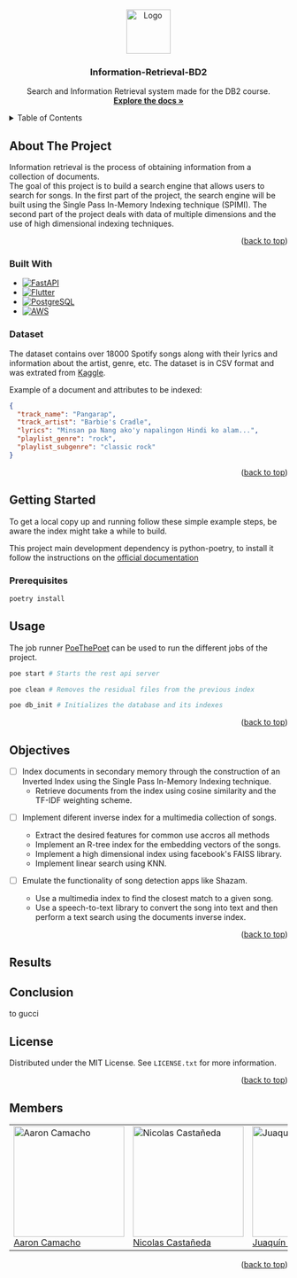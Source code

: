 <!-- Improved compatibility of back to top link -->

<a name="readme-top"></a>

<!-- PROJECT SHIELDS -->
<!-- [![displayed text][displayed image url]][link url] -->

<!-- PROJECT LOGO -->
<br />
<div align="center">
  <a href="https://github.com/Enriquefft/repo_name">
    <img src="images/logo.png" alt="Logo" width="80" height="80">
  </a>

<h3 align="center">Information-Retrieval-BD2</h3>

<p align="center">
    Search and Information Retrieval system made for the DB2 course.
    <br />
    <a href="https://github.com/Enriquefft/Information-Retrieval-BD2/wiki"><strong>Explore the docs »</strong></a>
    <br />
  </p>
</div>

<!-- TABLE OF CONTENTS -->
<details>
  <summary>Table of Contents</summary>
  <ol>
    <li>
      <a href="#about-the-project">About The Project</a>
      <ul>
        <li><a href="#built-with">Built With</a></li>
      </ul>
    </li>
    <li>
      <a href="#getting-started">Getting Started</a>
      <ul>
        <li><a href="#prerequisites">Prerequisites</a></li>
        <li><a href="#installation">Installation</a></li>
      </ul>
    </li>
    <li><a href="#usage">Usage</a></li>
    <li><a href="#roadmap">Roadmap</a></li>
    <li><a href="#contributing">Contributing</a></li>
    <li><a href="#license">License</a></li>
    <li><a href="#contact">Contact</a></li>
    <li><a href="#acknowledgments">Acknowledgments</a></li>
  </ol>
</details>

## About The Project

Information retrieval is the process of obtaining information from a collection
of documents.\
The goal of this project is to build a search engine that allows users to search
for songs. In the first part of the project, the search engine will be built
using the Single Pass In-Memory Indexing technique (SPIMI). The second part of
the project deals with data of multiple dimensions and the use of high
dimensional indexing techniques.

<p align="right">(<a href="#readme-top">back to top</a>)</p>

### Built With

- [![FastAPI][FastAPI]][FastAPI-url]
- [![Flutter][Flutter]][Futter-url]
- [![PostgreSQL][PostgreSQL]][PostgreSQL-url]
- [![AWS][AWS]][AWS-url]

### Dataset

The dataset contains over 18000 Spotify songs along with their lyrics and
information about the artist, genre, etc. The dataset is in CSV format and was
extrated from
[Kaggle](https://www.kaggle.com/imuhammad/audio-features-and-lyrics-of-spotify-songs).

Example of a document and attributes to be indexed:

```json
{
  "track_name": "Pangarap",
  "track_artist": "Barbie's Cradle",
  "lyrics": "Minsan pa Nang ako'y napalingon Hindi ko alam...",
  "playlist_genre": "rock",
  "playlist_subgenre": "classic rock"
}
```

<p align="right">(<a href="#readme-top">back to top</a>)</p>

<!-- GETTING STARTED -->

## Getting Started

To get a local copy up and running follow these simple example steps, be aware
the index might take a while to build.

This project main development dependency is python-poetry, to install it follow
the instructions on the
[official documentation](https://python-poetry.org/docs/#installation)

### Prerequisites

```sh
poetry install
```

<!-- USAGE EXAMPLES -->

## Usage

<!-- poe the poet-->

The job runner [PoeThePoet](https://poethepoet.natn.io/) can be used to run the
different jobs of the project.

```sh
poe start # Starts the rest api server
```

```sh
poe clean # Removes the residual files from the previous index
```

```sh
poe db_init # Initializes the database and its indexes
```

<p align="right">(<a href="#readme-top">back to top</a>)</p>

<!-- OBJECTIVES -->

## Objectives

- [ ] Index documents in secondary memory through the construction of an
      Inverted Index using the Single Pass In-Memory Indexing technique.
  - Retrieve documents from the index using cosine similarity and the TF-IDF
    weighting scheme.

<!-- Sound -->

- [ ] Implement diferent inverse index for a multimedia collection of songs.

  - Extract the desired features for common use accros all methods
  - Implement an R-tree index for the embedding vectors of the songs.
  - Implement a high dimensional index using facebook's FAISS library.
  - Implement linear search using KNN.

- [ ] Emulate the functionality of song detection apps like Shazam.
  - Use a multimedia index to find the closest match to a given song.
  - Use a speech-to-text library to convert the song into text and then perform
    a text search using the documents inverse index.

<p align="right">(<a href="#readme-top">back to top</a>)</p>

<!-- RESULTS -->

## Results

<!-- CONCLUSION -->

## Conclusion

to gucci

<!-- LICENSE -->

## License

Distributed under the MIT License. See `LICENSE.txt` for more information.

<p align="right">(<a href="#readme-top">back to top</a>)</p>

<!-- MEMBERS -->

## Members

<table>
 <tr>
   <td>
     <img src="https://avatars.githubusercontent.com/u/102536323?s=400&v=4" alt="Aaron Camacho" width="200"/>
     <br/>
     <a href="https://github.com/AaronCS25">Aaron Camacho</a>
   </td>
   <td>
     <img src="https://avatars.githubusercontent.com/u/102196795?v=4" alt="Nicolas Castañeda" width="200"/>
     <br/>
     <a href="https://github.com/nicolas-castaneda">Nicolas Castañeda</a>
   </td>
   <td>
     <img src="https://avatars.githubusercontent.com/u/83974317?v=4" alt="Juaquín Remon" width="200"/>
     <br/>
     <a href="https://github.com/juaquin456">Juaquín Remon</a>
   </td>
   <td>
     <img src="https://avatars.githubusercontent.com/u/60308719?v=4" alt="Enrique Flores" width="200"/>
     <br/>
     <a href="https://github.com/Usuario_Autor_4">Enrique Flores</a>
   </td>
   <td>
     <img src="https://avatars.githubusercontent.com/u/83974266?s=400&u=f9e6664839a841ae781d3932ca156316ab35ea03&v=4" alt="Renato Cernades" width="200"/>
     <br/>
     <a href="https://github.com/RenatoCernades0107">Renato Cernades</a>
   </td>
 </tr>
</table>

<p align="right">(<a href="#readme-top">back to top</a>)</p>

<!-- MARKDOWN LINKS & IMAGES -->
<!-- https://www.markdownguide.org/basic-syntax/#reference-style-links -->

[license-shield]: https://img.shields.io/github/license/github_username/repo_name.svg?style=for-the-badge
[license-url]: https://github.com/github_username/repo_name/blob/master/LICENSE.txt
[product-screenshot]: images/screenshot.png

<!-- Technologies -->

[FastAPI]: https://img.shields.io/badge/FastAPI-005571?style=for-the-badge&logo=fastapi
[FastAPI-url]: https://fastapi.tiangolo.com/
[Flutter]: https://img.shields.io/badge/Flutter-%2302569B.svg?style=for-the-badge&logo=Flutter&logoColor=white
[Futter-url]: https://flutter.dev/
[PostgreSQL]: https://img.shields.io/badge/PostgreSQL-316192?style=for-the-badge&logo=postgresql&logoColor=white
[PostgreSQL-url]: https://www.postgresql.org/
[AWS]: https://img.shields.io/badge/AWS-%23FF9900.svg?style=for-the-badge&logo=amazon-aws&logoColor=white
[AWS-url]: https://aws.amazon.com/
